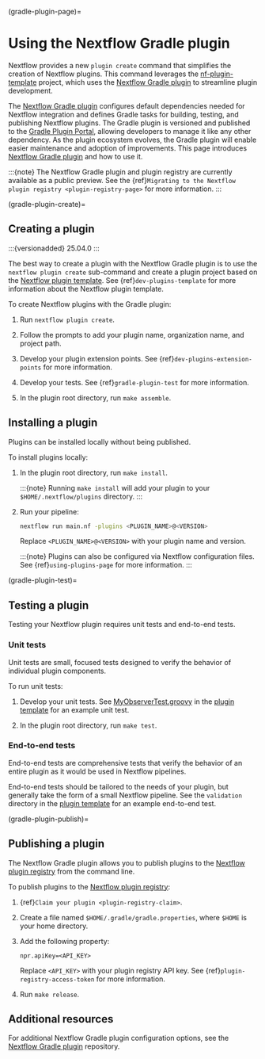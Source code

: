 (gradle-plugin-page)=

# Using the Nextflow Gradle plugin

Nextflow provides a new `plugin create` command that simplifies the creation of Nextflow plugins. This command leverages the [nf-plugin-template](https://github.com/nextflow-io/nf-plugin-template) project, which uses the [Nextflow Gradle plugin](https://github.com/nextflow-io/nextflow-plugin-gradle) to streamline plugin development.

The [Nextflow Gradle plugin](https://github.com/nextflow-io/nextflow-plugin-gradle) configures default dependencies needed for Nextflow integration and defines Gradle tasks for building, testing, and publishing Nextflow plugins. The Gradle plugin is versioned and published to the [Gradle Plugin Portal](https://plugins.gradle.org/), allowing developers to manage it like any other dependency. As the plugin ecosystem evolves, the Gradle plugin will enable easier maintenance and adoption of improvements. This page introduces [Nextflow Gradle plugin](https://github.com/nextflow-io/nextflow-plugin-gradle) and how to use it.

:::{note}
The Nextflow Gradle plugin and plugin registry are currently available as a public preview. See the {ref}`Migrating to the Nextflow plugin registry <plugin-registry-page>` for more information.
:::

(gradle-plugin-create)=

## Creating a plugin

:::{versionadded} 25.04.0
:::

The best way to create a plugin with the Nextflow Gradle plugin is to use the `nextflow plugin create` sub-command and create a plugin project based on the [Nextflow plugin template](https://github.com/nextflow-io/nf-plugin-template/). See {ref}`dev-plugins-template` for more information about the Nextflow plugin template.

To create Nextflow plugins with the Gradle plugin:

1. Run `nextflow plugin create`.

2. Follow the prompts to add your plugin name, organization name, and project path.

3. Develop your plugin extension points. See {ref}`dev-plugins-extension-points` for more information.

4. Develop your tests. See {ref}`gradle-plugin-test` for more information.

5. In the plugin root directory, run `make assemble`.

## Installing a plugin

Plugins can be installed locally without being published.

To install plugins locally:

1. In the plugin root directory, run `make install`.

    :::{note}
    Running `make install` will add your plugin to your `$HOME/.nextflow/plugins` directory.
    :::

2. Run your pipeline:

    ```bash
    nextflow run main.nf -plugins <PLUGIN_NAME>@<VERSION>
    ```

    Replace `<PLUGIN_NAME>@<VERSION>` with your plugin name and version.

    :::{note}
    Plugins can also be configured via Nextflow configuration files. See {ref}`using-plugins-page` for more information.
    :::

(gradle-plugin-test)=

## Testing a plugin

Testing your Nextflow plugin requires unit tests and end-to-end tests.

<h3>Unit tests</h3>

Unit tests are small, focused tests designed to verify the behavior of individual plugin components.

To run unit tests:

1. Develop your unit tests. See [MyObserverTest.groovy](https://github.com/nextflow-io/nf-plugin-template/blob/main/src/test/groovy/acme/plugin/MyObserverTest.groovy) in the [plugin template](https://github.com/nextflow-io/nf-plugin-template) for an example unit test.

2. In the plugin root directory, run `make test`.

<h3>End-to-end tests</h3>

End-to-end tests are comprehensive tests that verify the behavior of an entire plugin as it would be used in Nextflow pipelines.

End-to-end tests should be tailored to the needs of your plugin, but generally take the form of a small Nextflow pipeline. See the `validation` directory in the [plugin template](https://github.com/nextflow-io/nf-plugin-template) for an example end-to-end test.

(gradle-plugin-publish)=

## Publishing a plugin

The Nextflow Gradle plugin allows you to publish plugins to the [Nextflow plugin registry](https://registry.nextflow.io/) from the command line.

To publish plugins to the [Nextflow plugin registry](https://registry.nextflow.io/):

1. {ref}`Claim your plugin <plugin-registry-claim>`.

2. Create a file named `$HOME/.gradle/gradle.properties`, where `$HOME` is your home directory.

3. Add the following property:

    ```
    npr.apiKey=<API_KEY>
    ```

    Replace `<API_KEY>` with your plugin registry API key. See {ref}`plugin-registry-access-token` for more information.

4. Run `make release`.

## Additional resources

For additional Nextflow Gradle plugin configuration options, see the [Nextflow Gradle plugin](https://github.com/nextflow-io/nextflow-plugin-gradle) repository.
